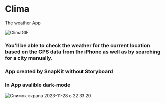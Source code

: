 # Clima
The weather App

![ClimaGIF](https://github.com/Slavk11/Clima/assets/105375579/680e8ffa-da1d-4f14-8882-e206c0035acc)

### You'll be able to check the weather for the current location based on the GPS data from the iPhone as well as by searching for a city manually.

### App created by SnapKit without Storyboard

### In App avalible dark-mode
![Снимок экрана 2023-11-28 в 22 33 20](https://github.com/Slavk11/Clima/assets/105375579/c5a355d5-8398-44e1-b5ed-6e5acf6639ae)


